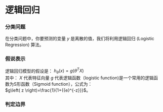 # 逻辑回归

### 分类问题
在分类问题中，你要预测的变量 $y$ 是离散的值，我们将利用逻辑回归 (Logistic Regression) 算法。

### 假说表示
 逻辑回归模型的假设是： $h_\theta \left( x \right)=g\left(\theta^{T}X \right)$   
 其中： $X$ 代表特征向量 $g$ 代表逻辑函数（logistic function)是一个常用的逻辑函数为S形函数（Sigmoid function），公式为：  
 $g\left( z \right)=\frac{1}{1+{{e}^{-z}}}$。
 
 ### 判定边界
